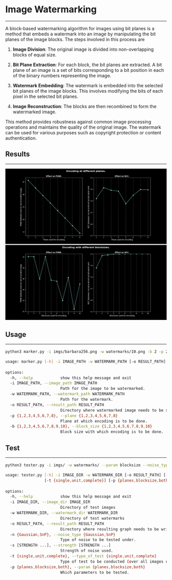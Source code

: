 # Image Watermarking
---

A block-based watermarking algorithm for images using bit planes is a method that embeds a watermark into an image by manipulating the bit planes of the image blocks. The steps involved in this process are

1. **Image Division**: The original image is divided into non-overlapping blocks of equal size.

2. **Bit Plane Extraction**: For each block, the bit planes are extracted. A bit plane of an image is a set of bits corresponding to a bit position in each of the binary numbers representing the image.

3. **Watermark Embedding**: The watermark is embedded into the selected bit planes of the image blocks. This involves modifying the bits of each pixel in the selected bit planes.

4. **Image Reconstruction**: The blocks are then recombined to form the watermarked image.

This method provides robustness against common image processing operations and maintains the quality of the original image. The watermark can be used for various purposes such as copyright protection or content authentication.

## Results
---

![./results/planes.png](https://raw.githubusercontent.com/Kugelblitz25/Image-Watermarking/master/results/planes.png)
![blocksize encoding](results/blocks.png)

## Usage
---
```bash
python3 marker.py -i imgs/barbara256.png -w watermarks/10.png -b 2 -p 2
```

```bash
usage: marker.py [-h] -i IMAGE_PATH -w WATERMARK_PATH [-o RESULT_PATH] [-p {1,2,3,4,5,6,7,8}] [-b {1,2,3,4,5,6,7,8,9,10}]

options:
  -h, --help            show this help message and exit
  -i IMAGE_PATH, --image_path IMAGE_PATH
                        Path for the image to be watermarked.
  -w WATERMARK_PATH, --watermark_path WATERMARK_PATH
                        Path for the watermark.
  -o RESULT_PATH, --result_path RESULT_PATH
                        Directory where watermarked image needs to be stored.
  -p {1,2,3,4,5,6,7,8}, --plane {1,2,3,4,5,6,7,8}
                        Plane at which encoding is to be done.
  -b {1,2,3,4,5,6,7,8,9,10}, --block_size {1,2,3,4,5,6,7,8,9,10}
                        Block size with which encoding is to be done.
```
## Test
---
```bash
python3 tester.py -i imgs/ -w watermarks/ --param blocksize --noise_type SnP --strength 0.1 --type_of_test complete
```

```bash
usage: tester.py [-h] -i IMAGE_DIR -w WATERMARK_DIR [-o RESULT_PATH] [-n {Gaussian,SnP}] [-s [STRENGTH ...]]
                 [-t {single,unit,complete}] [-p {planes,blocksize,both}]

options:
  -h, --help            show this help message and exit
  -i IMAGE_DIR, --image_dir IMAGE_DIR
                        Directory of test images
  -w WATERMARK_DIR, --watermark_dir WATERMARK_DIR
                        Directory of test watermarks
  -o RESULT_PATH, --result_path RESULT_PATH
                        Directory where resulting graph needs to be written.
  -n {Gaussian,SnP}, --noise_type {Gaussian,SnP}
                        Type of noise to be tested under.
  -s [STRENGTH ...], --strength [STRENGTH ...]
                        Strength of noise used.
  -t {single,unit,complete}, --type_of_test {single,unit,complete}
                        Type of test to be conducted (over all images or one single image).
  -p {planes,blocksize,both}, --param {planes,blocksize,both}
                        Which parameters to be tested.
```
